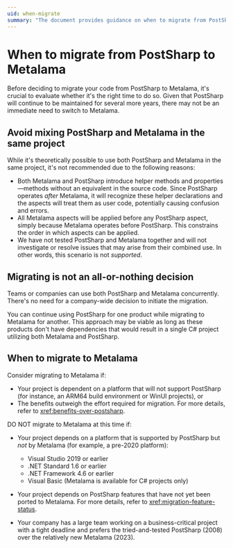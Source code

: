 ```yaml
---
uid: when-migrate
summary: "The document provides guidance on when to migrate from PostSharp to Metalama, highlighting potential issues, the option of concurrent use, and specific circumstances for considering migration."
---
```


# When to migrate from PostSharp to Metalama

Before deciding to migrate your code from PostSharp to Metalama, it's crucial to evaluate whether it's the right time to do so. Given that PostSharp will continue to be maintained for several more years, there may not be an immediate need to switch to Metalama.

## Avoid mixing PostSharp and Metalama in the same project

While it's theoretically possible to use both PostSharp and Metalama in the same project, it's not recommended due to the following reasons:

* Both Metalama and PostSharp introduce helper methods and properties—methods without an equivalent in the source code. Since PostSharp operates _after_ Metalama, it will recognize these helper declarations and the aspects will treat them as user code, potentially causing confusion and errors.
* All Metalama aspects will be applied before any PostSharp aspect, simply because Metalama operates before PostSharp. This constrains the order in which aspects can be applied.
* We have not tested PostSharp and Metalama together and will not investigate or resolve issues that may arise from their combined use. In other words, this scenario is not _supported_.

## Migrating is not an all-or-nothing decision

Teams or companies can use both PostSharp and Metalama concurrently. There's no need for a company-wide decision to initiate the migration.

You can continue using PostSharp for one product while migrating to Metalama for another. This approach may be viable as long as these products don't have dependencies that would result in a single C# project utilizing both Metalama and PostSharp.

## When to migrate to Metalama

Consider migrating to Metalama if:

* Your project is dependent on a platform that will not support PostSharp (for instance, an ARM64 build environment or WinUI projects), or
* The benefits outweigh the effort required for migration. For more details, refer to <xref:benefits-over-postsharp>.

DO NOT migrate to Metalama at this time if:

* Your project depends on a platform that is supported by PostSharp but _not_ by Metalama (for example, a pre-2020 platform):

  * Visual Studio 2019 or earlier
  * .NET Standard 1.6 or earlier
  * .NET Framework 4.6 or earlier
  * Visual Basic (Metalama is available for C# projects only)

* Your project depends on PostSharp features that have not yet been ported to Metalama. For more details, refer to <xref:migration-feature-status>.
* Your company has a large team working on a business-critical project with a tight deadline and prefers the tried-and-tested PostSharp (2008) over the relatively new Metalama (2023).



